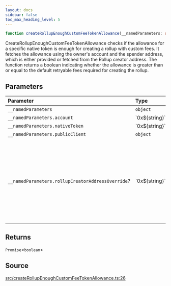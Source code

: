 ```yaml
---
layout: docs
sidebar: false
toc_max_heading_level: 5
---
```


```ts
function createRollupEnoughCustomFeeTokenAllowance(__namedParameters: object): Promise<boolean>
```

CreateRollupEnoughCustomFeeTokenAllowance checks if the allowance for a
specific native token is enough for creating a rollup with custom fees. It
fetches the allowance using the owner's account and the spender address,
which is either provided or fetched from the Rollup creator address. The
function returns a boolean indicating whether the allowance is greater than
or equal to the default retryable fees required for creating the rollup.

## Parameters

| Parameter | Type | Description |
| :------ | :------ | :------ |
| `__namedParameters` | `object` | - |
| `__namedParameters.account` | \`0x$\{string\}\` | - |
| `__namedParameters.nativeToken` | \`0x$\{string\}\` | - |
| `__namedParameters.publicClient` | `object` | - |
| `__namedParameters.rollupCreatorAddressOverride`? | \`0x$\{string\}\` | Specifies a custom address for the RollupCreator. By default, the address will be automatically detected based on the provided chain. |

## Returns

`Promise`\<`boolean`\>

## Source

[src/createRollupEnoughCustomFeeTokenAllowance.ts:26](https://github.com/OffchainLabs/arbitrum-orbit-sdk/blob/9d5595a042e42f7d6b9af10a84816c98ea30f330/src/createRollupEnoughCustomFeeTokenAllowance.ts#L26)

